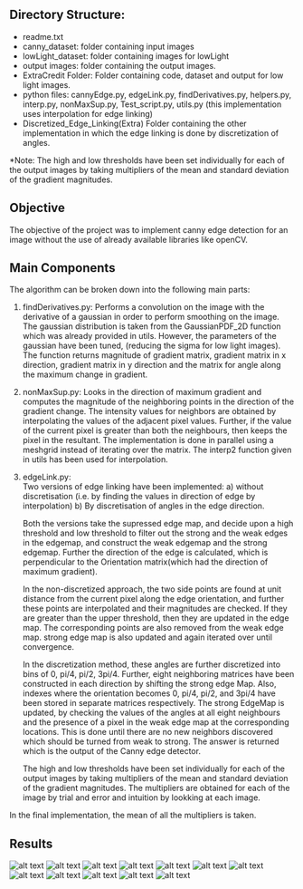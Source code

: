 
## Directory Structure:
- readme.txt
- canny_dataset: folder containing input images
- lowLight_dataset: folder containing images for lowLight
- output images: folder containing the output images. 
- ExtraCredit Folder: Folder containing code, dataset and output for low light images.                  
- python files: cannyEdge.py, edgeLink.py, findDerivatives.py, helpers.py, interp.py, nonMaxSup.py, Test_script.py, utils.py (this implementation uses interpolation for edge linking)
- Discretized_Edge_Linking(Extra) Folder containing the other implementation in which the edge linking is done by discretization of angles. 

*Note: The high and low thresholds have been set individually for each of the output images by taking multipliers of the mean and standard deviation of the gradient magnitudes. 


## Objective
The objective of the project was to implement canny edge detection for an image without the use of already available libraries like openCV. 
## Main Components
The algorithm can be broken down into the following main parts:
1. findDerivatives.py:
     Performs a convolution on the image with the derivative of a gaussian in order to perform smoothing on the image. 
     The gaussian distribution is taken from the GaussianPDF_2D function which was already provided in utils. However, the parameters of the gaussian have been tuned, (reducing the sigma for low light images). The function returns magnitude of gradient matrix, gradient matrix in x direction, gradient matrix in y direction and the matrix for angle along the maximum change in gradient.
1. nonMaxSup.py:
    Looks in the direction of maximum gradient and computes the magnitude of the neighboring points in the direction of the gradient change. The intensity values for neighbors are obtained by interpolating the values of the adjacent pixel values. Further, if the value of the current pixel is greater than both the neighbours, then keeps the pixel in the resultant. 
    The implementation is done in parallel using a meshgrid instead of iterating over the matrix. The interp2 function given in utils has been used for interpolation. 

1. edgeLink.py:    
    Two versions of edge linking have been implemented: 
    a) without discretisation (i.e. by finding the values in direction of edge by interpolation)
    b) By discretisation of angles in the edge direction.
    
    Both the versions take the supressed edge map, and decide upon a high threshold and low threshold to filter out the strong and the weak edges in the edgemap, and construct the weak edgemap and the strong edgemap. Further the direction of the edge is calculated, which is perpendicular to the Orientation matrix(which had the direction of maximum gradient). 
    
    In the non-discretized approach, the two side points are found at unit distance from the current pixel along the edge orientation,  and further these points are interpolated and their magnitudes are checked. If they are greater than the upper threshold, then they are updated in the edge map. The corresponding points are also removed from the weak edge map. strong edge map is also updated and again iterated over until convergence. 
    
    In the discretization method, these angles are further discretized into bins of 0, pi/4, pi/2, 3pi/4. Further, eight neighboring matrices have been constructed in each direction by shifting the strong edge Map. Also, indexes where the orientation becomes 0, pi/4, pi/2, and 3pi/4 have been stored in separate matrices respectively. The strong EdgeMap is updated, by checking the values of the angles at all eight neighbours and the presence of a pixel in the weak edge map at the corresponding locations. This is done until there are no new neighbors discovered which should be turned from weak to strong. The answer is returned which is the output of the Canny edge detector. 
    
 
   The high and low thresholds have been set individually for each of the output images by taking multipliers of the mean and standard deviation of the gradient magnitudes. The multipliers are obtained for each of the image by trial and error and intuition by lookking at each image. 
    
  In the final implementation, the mean of all the multipliers is taken. 
    
    
    
## Results
![alt text](https://github.com/tejas0809/CV-CannyEdgeDetection/blob/master/canny_dataset/118035.jpg?raw=true)
![alt text](https://github.com/tejas0809/CV-CannyEdgeDetection/blob/master/output_canny_dataset/118035.png?raw=true)
![alt text](https://github.com/tejas0809/CV-CannyEdgeDetection/blob/master/canny_dataset/135069.jpg?raw=true)
![alt text](https://github.com/tejas0809/CV-CannyEdgeDetection/blob/master/output_canny_dataset/135069.png?raw=true)
![alt text](https://github.com/tejas0809/CV-CannyEdgeDetection/blob/master/canny_dataset/189080.jpg?raw=true)
![alt text](https://github.com/tejas0809/CV-CannyEdgeDetection/blob/master/output_canny_dataset/189080.png?raw=true)
![alt text](https://github.com/tejas0809/CV-CannyEdgeDetection/blob/master/canny_dataset/21077.jpg?raw=true)
![alt text](https://github.com/tejas0809/CV-CannyEdgeDetection/blob/master/output_canny_dataset/21077.png?raw=true)
![alt text](https://github.com/tejas0809/CV-CannyEdgeDetection/blob/master/lowLight_dataset/2015_00010.jpg?raw=true)
![alt text](https://github.com/tejas0809/CV-CannyEdgeDetection/blob/master/ExtraCredit/output_lowLight_dataset/2015_00010.png?raw=true)
![alt text](https://github.com/tejas0809/CV-CannyEdgeDetection/blob/master/lowLight_dataset/2015_03062.jpg?raw=true)
![alt text](https://github.com/tejas0809/CV-CannyEdgeDetection/blob/master/ExtraCredit/output_lowLight_dataset/2015_03062.png)
